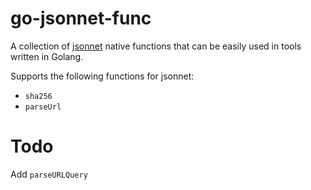 # go-jsonnet-func

A collection of [jsonnet](https://jsonnet.org/) native functions that can be easily used in tools written in Golang.

Supports the following functions for jsonnet:

- `sha256`
- `parseUrl`

# Todo

Add `parseURLQuery`
